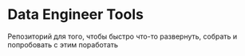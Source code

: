 # Data Engineer Tools

Репозиторий для того, чтобы быстро что-то развернуть, собрать и попробовать с этим поработать
